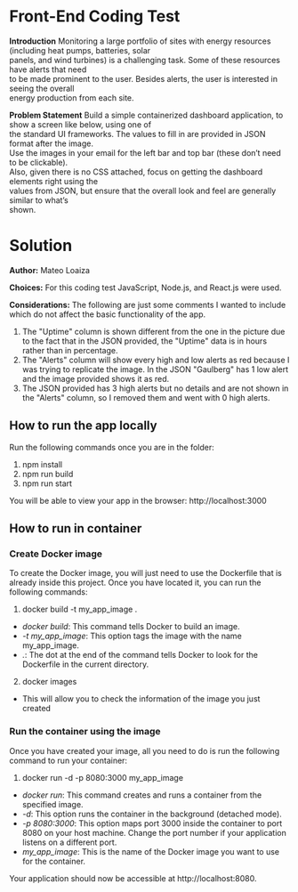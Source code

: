 # Front-End Coding Test

**Introduction**
Monitoring a large portfolio of sites with energy resources (including heat pumps, batteries, solar  
panels, and wind turbines) is a challenging task. Some of these resources have alerts that need  
to be made prominent to the user. Besides alerts, the user is interested in seeing the overall  
energy production from each site.

**Problem Statement**
Build a simple containerized dashboard application, to show a screen like below, using one of  
the standard UI frameworks. The values to fill in are provided in JSON format after the image.  
Use the images in your email for the left bar and top bar (these don’t need to be clickable).  
Also, given there is no CSS attached, focus on getting the dashboard elements right using the  
values from JSON, but ensure that the overall look and feel are generally similar to what’s  
shown.

# Solution

**Author:** Mateo Loaiza

**Choices:** For this coding test JavaScript, Node.js, and React.js were used.

**Considerations:** The following are just some comments I wanted to include which do not affect the basic functionality of the app.

1. The "Uptime" column is shown different from the one in the picture due to the fact that in the JSON provided, the "Uptime" data is in hours rather than in percentage.
2. The "Alerts" column will show every high and low alerts as red because I was trying to replicate the image. In the JSON "Gaulberg" has 1 low alert and the image provided shows it as red.
3. The JSON provided has 3 high alerts but no details and are not shown in the "Alerts" column, so I removed them and went with 0 high alerts.

## How to run the app locally

Run the following commands once you are in the folder:

1. npm install
2. npm run build
3. npm run start

You will be able to view your app in the browser: http://localhost:3000

## How to run in container

### Create Docker image

To create the Docker image, you will just need to use the Dockerfile that is already inside this project.
Once you have located it, you can run the following commands:

1. docker build -t my_app_image .

- _docker build_: This command tells Docker to build an image.
- _-t my_app_image_: This option tags the image with the name my_app_image.
- _._: The dot at the end of the command tells Docker to look for the Dockerfile in the current directory.

2. docker images

- This will allow you to check the information of the image you just created

### Run the container using the image

Once you have created your image, all you need to do is run the following command to run your container:

1. docker run -d -p 8080:3000 my_app_image

- _docker run_: This command creates and runs a container from the specified image.
- _-d_: This option runs the container in the background (detached mode).
- _-p 8080:3000_: This option maps port 3000 inside the container to port 8080 on your host machine. Change the port number if your application listens on a different port.
- _my_app_image_: This is the name of the Docker image you want to use for the container.

Your application should now be accessible at http://localhost:8080.
